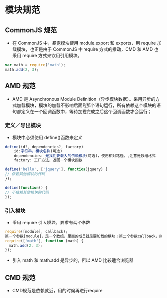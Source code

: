 # 模块规范

## CommonJS 规范

* 在 CommonJS 中，暴露模块使用 module.export 和 exports，用 require 加载模块，也正是由于 CommonJS 中 require 方式的推动，CMD 和 AMD 也采用 require 方式来饮用引用模块。

```js
var math = require('math');
math.add(2, 3);
```

## AMD 规范

* AMD 是 Asynchronous Module Definition（异步模块数据）。采用异步的方式加载模块，模块的加载不影响后面的那个语句运行，所有依赖这个模块的语句都定义在一个回调函数中，等待加载完成之后这个回调函数才会运行；

### 定义／导出模块

* 模块中必须使用 define()函数来定义

```js
define(id?, dependencies?, factory)
    id:字符串，模块名称(可选)
    dependencies: 是我们要载入的依赖模块(可选)，使用相对路径。,注意是数组格式
    factory: 工厂方法，返回一个模块函数

define('hello', ['jquery'], function(jquery) {
// 依赖其他模块的代码
});

define(function() {
// 不依赖其他模块的代码
});
```

### 引入模块

* 采用 require 引入模块，要求有两个参数

```js
require([module], callback);
第一个参数[module]，是一个数组，里面的成员就是要加载的模块；第二个参数callback，则是加载成功之后的回调函数。如果将前面的代码改写成AMD形式，就是下面这样
require(['math'], function (math) {
　math.add(2, 3);
});
```

* 引入 math 和 math.add 是异步的，所以 AMD 比较适合浏览器

## CMD 规范
* CMD规范是依赖就近，用的时候再进行require